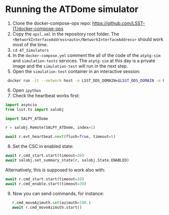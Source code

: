 # Running the ATDome simulator


1. Clone the docker-compose-ops repo: https://github.com/LSST-IT/docker-compose-ops
2. Copy the `opsl.xml` in the repository root folder. The `<NetworkInterfaceAddress>auto</NetworkInterfaceAddress>` should work most of the time.
3. `cd AT_Simulators`
4. In the `docker-compose.yml` comment the all of the code of the `atptg-sim` and `simulation-tests` services. The `atptg-sim` at this day is a private image and the `simulation-test` will run in the next step.
5. Open the  `simulation-test` container in an interactive session:
```bash
 docker run -it --network host -e LSST_DDS_DOMAIN=$LSST_DDS_DOMAIN -e OSPL_URI=$OSPL_URI -v $OSPL_CONFIG_PATH:$OSPL_MOUNT_POINT --name simulation-tests lsstts/simulation_tests:latest
```
6. Open `ipython`
7. Check the heartbeat works first:
```python
import asyncio
from lsst.ts import salobj

import SALPY_ATDome

r = salobj.Remote(SALPY_ATDome, index=1)

await r.evt_heartbeat.next(flush=True, timeout=5)

```

8. Set the CSC in enabled state: 
```python
await r.cmd_start.start(timeout=30)
await salobj.set_summary_state(r, salobj.State.ENABLED)
```
Alternatively, this is supposed to work also with:
```python
await r.cmd_start.start(timeout=30)
await r.cmd_enable.start(timeout=30)
```
9. Now you can send commands, for instance:
```python
   r.cmd_moveAzimuth.set(azimuth=180.)
   await r.cmd_moveAzimuth.start()
```
